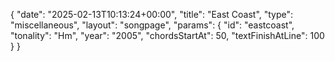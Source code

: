 {
    "date": "2025-02-13T10:13:24+00:00",
    "title": "East Coast",
    "type": "miscellaneous",
    "layout": "songpage",
    "params": {
        "id": "eastcoast",
        "tonality": "Hm",
        "year": "2005",
        "chordsStartAt": 50,
        "textFinishAtLine": 100
    }
}